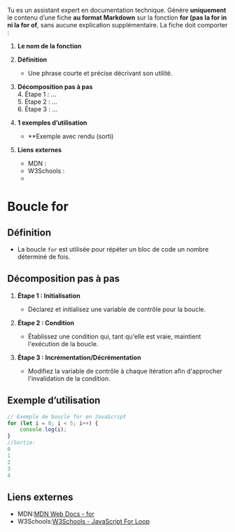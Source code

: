 

Tu es un assistant expert en documentation technique. Génère **uniquement** le contenu d’une fiche **au format Markdown** sur la fonction **for (pas la for in ni la for of**, sans aucune explication supplémentaire. La fiche doit comporter :

1. **Le nom de la fonction**  
   
2. **Définition**  
   - Une phrase courte et précise décrivant son utilité.

3. **Décomposition pas à pas**  
   4. Étape 1 : …  
   5. Étape 2 : …  
   6. Étape 3 : …

7. **1 exemples d’utilisation**  
   - **Exemple avec rendu (sorti) 


5. **Liens externes**  
   - MDN : 
   - W3Schools : 
   - 

# Boucle for

## Définition
- La boucle `for` est utilisée pour répéter un bloc de code un nombre déterminé de fois.

## Décomposition pas à pas
1. **Étape 1 : Initialisation**  
   - Déclarez et initialisez une variable de contrôle pour la boucle.
   
2. **Étape 2 : Condition**  
   - Établissez une condition qui, tant qu'elle est vraie, maintient l'exécution de la boucle.
   
3. **Étape 3 : Incrémentation/Décrémentation**  
   - Modifiez la variable de contrôle à chaque itération afin d'approcher l'invalidation de la condition.

## Exemple d’utilisation

```javascript
// Exemple de boucle for en JavaScript
for (let i = 0; i < 5; i++) {
    console.log(i);
}
//Sortie: 
0
1
2
3
4
```


## Liens externes
- MDN:[MDN Web Docs - for](https://developer.mozilla.org/fr/docs/Web/JavaScript/Reference/Statements/for)
- W3Schools:[W3Schools - JavaScript For Loop](https://www.w3schools.com/js/js_loop_for.asp)

